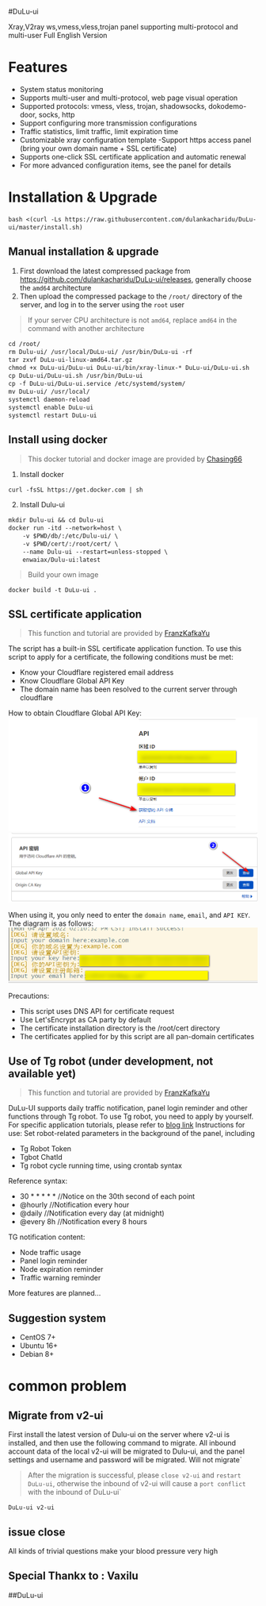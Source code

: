 #DuLu-ui

Xray,V2ray ws,vmess,vless,trojan panel supporting multi-protocol and multi-user Full English Version

# Features

- System status monitoring
- Supports multi-user and multi-protocol, web page visual operation
- Supported protocols: vmess, vless, trojan, shadowsocks, dokodemo-door, socks, http
- Support configuring more transmission configurations
- Traffic statistics, limit traffic, limit expiration time
- Customizable xray configuration template
-Support https access panel (bring your own domain name + SSL certificate)
- Supports one-click SSL certificate application and automatic renewal
- For more advanced configuration items, see the panel for details

# Installation & Upgrade

```
bash <(curl -Ls https://raw.githubusercontent.com/dulankacharidu/DuLu-ui/master/install.sh)
```

## Manual installation & upgrade

1. First download the latest compressed package from https://github.com/dulankacharidu/DuLu-ui/releases, generally choose the `amd64` architecture
2. Then upload the compressed package to the `/root/` directory of the server, and log in to the server using the `root` user

> If your server CPU architecture is not `amd64`, replace `amd64` in the command with another architecture

```
cd /root/
rm Dulu-ui/ /usr/local/DuLu-ui/ /usr/bin/DuLu-ui -rf
tar zxvf DuLu-ui-linux-amd64.tar.gz
chmod +x DuLu-ui/DuLu-ui DuLu-ui/bin/xray-linux-* DuLu-ui/DuLu-ui.sh
cp DuLu-ui/DuLu-ui.sh /usr/bin/DuLu-ui
cp -f DuLu-ui/DuLu-ui.service /etc/systemd/system/
mv DuLu-ui/ /usr/local/
systemctl daemon-reload
systemctl enable DuLu-ui
systemctl restart DuLu-ui
```

## Install using docker

> This docker tutorial and docker image are provided by [Chasing66](https://github.com/Chasing66)

1. Install docker

```shell
curl -fsSL https://get.docker.com | sh
```

2. Install Dulu-ui

```shell
mkdir Dulu-ui && cd Dulu-ui
docker run -itd --network=host \
    -v $PWD/db/:/etc/Dulu-ui/ \
    -v $PWD/cert/:/root/cert/ \
    --name Dulu-ui --restart=unless-stopped \
    enwaiax/Dulu-ui:latest
```

> Build your own image

```shell
docker build -t DuLu-ui .
```

## SSL certificate application

> This function and tutorial are provided by [FranzKafkaYu](https://github.com/FranzKafkaYu)

The script has a built-in SSL certificate application function. To use this script to apply for a certificate, the following conditions must be met:

- Know your Cloudflare registered email address
- Know Cloudflare Global API Key
- The domain name has been resolved to the current server through cloudflare

How to obtain Cloudflare Global API Key:
    ![](media/bda84fbc2ede834deaba1c173a932223.png)
    ![](media/d13ffd6a73f938d1037d0708e31433bf.png)

When using it, you only need to enter the `domain name`, `email`, and `API KEY`. The diagram is as follows:
        ![](media/2022-04-04_141259.png)

Precautions:

- This script uses DNS API for certificate request
- Use Let'sEncrypt as CA party by default
- The certificate installation directory is the /root/cert directory
- The certificates applied for by this script are all pan-domain certificates

## Use of Tg robot (under development, not available yet)
> This function and tutorial are provided by [FranzKafkaYu](https://github.com/FranzKafkaYu)

DuLu-UI supports daily traffic notification, panel login reminder and other functions through Tg robot. To use Tg robot, you need to apply by yourself.
For specific application tutorials, please refer to [blog link](https://coderfan.net/how-to-use-telegram-bot-to-alarm-you-when-someone-login-into-your-vps.html)
Instructions for use: Set robot-related parameters in the background of the panel, including

- Tg Robot Token
- Tgbot ChatId
- Tg robot cycle running time, using crontab syntax

Reference syntax:
- 30 * * * * * //Notice on the 30th second of each point
- @hourly //Notification every hour
- @daily //Notification every day (at midnight)
- @every 8h //Notification every 8 hours

TG notification content:
- Node traffic usage
- Panel login reminder
- Node expiration reminder
- Traffic warning reminder

More features are planned...
## Suggestion system

- CentOS 7+
- Ubuntu 16+
- Debian 8+

# common problem

## Migrate from v2-ui

First install the latest version of Dulu-ui on the server where v2-ui is installed, and then use the following command to migrate. All inbound account data of the local v2-ui will be migrated to Dulu-ui, and the panel settings and username and password will be migrated. Will not migrate`

> After the migration is successful, please `close v2-ui` and `restart DuLu-ui`, otherwise the inbound of v2-ui will cause a `port conflict` with the inbound of DuLu-ui`

```
DuLu-ui v2-ui
```

## issue close

All kinds of trivial questions make your blood pressure very high

## Special Thankx to : Vaxilu
##DuLu-ui 
